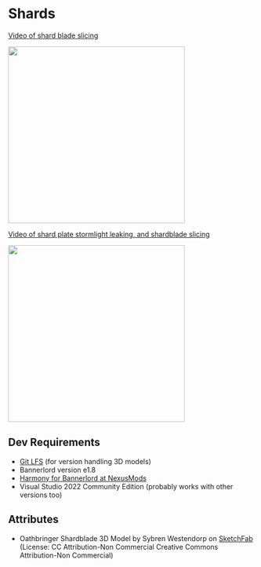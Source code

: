 # Shards

[Video of shard blade slicing](https://www.youtube.com/watch?v=keTj5bKXA_M&ab_channel=JustusKarlsson)


<img src="https://user-images.githubusercontent.com/72207623/186515035-2644a5e2-af31-4b5f-a8df-dfb1d62b8586.png" width=360 />


[Video of shard plate stormlight leaking, and shardblade slicing](https://www.youtube.com/watch?v=keTj5bKXA_M&ab_channel=JustusKarlsson)


<img src="https://user-images.githubusercontent.com/72207623/187052106-0b2bfda7-4b1d-403c-b268-2c78bd08db0f.png" height=360 />


## Dev Requirements

* [Git LFS](https://git-lfs.github.com/) (for version handling 3D models)
* Bannerlord version e1.8
* [Harmony for Bannerlord at NexusMods](https://www.nexusmods.com/mountandblade2bannerlord/mods/2006)
* Visual Studio 2022 Community Edition (probably works with other versions too)

## Attributes
* Oathbringer Shardblade 3D Model by Sybren Westendorp on [SketchFab](https://skfb.ly/6VYJX) (License: CC Attribution-Non Commercial Creative Commons Attribution-Non Commercial)


